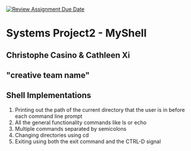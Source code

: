[![Review Assignment Due Date](https://classroom.github.com/assets/deadline-readme-button-22041afd0340ce965d47ae6ef1cefeee28c7c493a6346c4f15d667ab976d596c.svg)](https://classroom.github.com/a/Tfg6waJb)
# Systems Project2 - MyShell

## Christophe Casino & Cathleen Xi

## "creative team name"

## Shell Implementations
1. Printing out the path of the current directory that the user is in before each command line prompt
2. All the general functionality commands like ls or echo
3. Multiple commands separated by semicolons
4. Changing directories using cd
5. Exiting using both the exit command and the CTRL-D signal
